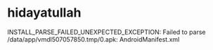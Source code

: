 # hidayatullah
INSTALL_PARSE_FAILED_UNEXPECTED_EXCEPTION: Failed to parse /data/app/vmdl507057850.tmp/0.apk: AndroidManifest.xml
